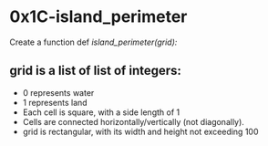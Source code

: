 # 0x1C-island_perimeter

Create a function def *island_perimeter(grid):*

## grid is a list of list of integers:

* 0 represents water
* 1 represents land
* Each cell is square, with a side length of 1
* Cells are connected horizontally/vertically (not diagonally).
* grid is rectangular, with its width and height not exceeding 100

